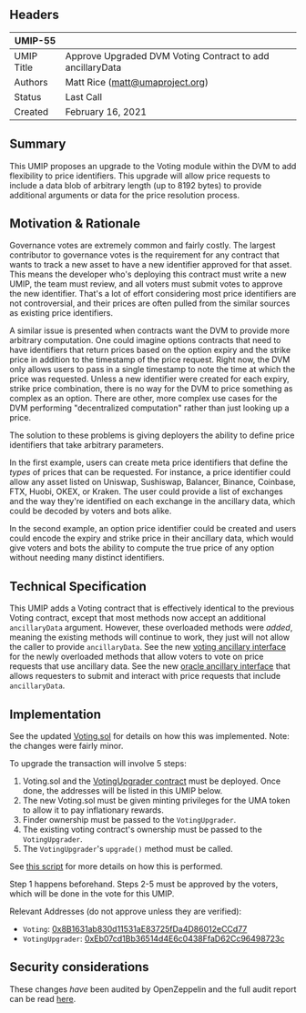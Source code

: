 ## Headers

| UMIP-55    |                                                                                            |
| ---------- | ------------------------------------------------------------------------------------------ |
| UMIP Title | Approve Upgraded DVM Voting Contract to add ancillaryData                                  |
| Authors    | Matt Rice (matt@umaproject.org)                                                            |
| Status     | Last Call                                                                                     |
| Created    | February 16, 2021                                                                          |

## Summary

This UMIP proposes an upgrade to the Voting module within the DVM to add flexibility to price identifiers. This upgrade
will allow price requests to include a data blob of arbitrary length (up to 8192 bytes) to provide additional arguments
or data for the price resolution process.

## Motivation & Rationale

Governance votes are extremely common and fairly costly. The largest contributor to governance votes is the requirement
for any contract that wants to track a new asset to have a new identifier approved for that asset. This means the
developer who's deploying this contract must write a new UMIP, the team must review, and all voters must submit votes
to approve the new identifier. That's a lot of effort considering most price identifiers are not controversial, and
their prices are often pulled from the similar sources as existing price identifiers.

A similar issue is presented when contracts want the DVM to provide more arbitrary computation. One could imagine
options contracts that need to have identifiers that return prices based on the option expiry and the strike price
in addition to the timestamp of the price request. Right now, the DVM only allows users to pass in a single timestamp
to note the time at which the price was requested. Unless a new identifier were created for each expiry, strike price
combination, there is no way for the DVM to price something as complex as an option. There are other, more complex use
cases for the DVM performing "decentralized computation" rather than just looking up a price.

The solution to these problems is giving deployers the ability to define price identifiers that take arbitrary
parameters.

In the first example, users can create meta price identifiers that define the _types_ of prices that can
be requested. For instance, a price identifier could allow any asset listed on Uniswap, Sushiswap, Balancer, Binance,
Coinbase, FTX, Huobi, OKEX, or Kraken. The user could provide a list of exchanges and the way they're identified on
each exchange in the ancillary data, which could be decoded by voters and bots alike.

In the second example, an option price identifier could be created and users could encode the expiry and strike price
in their ancillary data, which would give voters and bots the ability to compute the true price of any option without
needing many distinct identifiers.

## Technical Specification

This UMIP adds a Voting contract that is effectively identical to the previous Voting contract, except that most
methods now accept an additional `ancillaryData` argument. However, these overloaded methods were _added_, meaning the
existing methods will continue to work, they just will not allow the caller to provide `ancillaryData`. See the new
[voting ancillary interface](https://github.com/UMAprotocol/protocol/blob/f29b368a5fb616317790e030cef3a88be60fab84/packages/core/contracts/oracle/interfaces/VotingAncillaryInterface.sol)
for the newly overloaded methods that allow voters to vote on price requests that use ancillary data. See the new
[oracle ancillary interface](https://github.com/UMAprotocol/protocol/blob/f29b368a5fb616317790e030cef3a88be60fab84/packages/core/contracts/oracle/interfaces/OracleAncillaryInterface.sol)
that allows requesters to submit and interact with price requests that include `ancillaryData`.

## Implementation

See the updated
[Voting.sol](https://github.com/UMAprotocol/protocol/blob/f29b368a5fb616317790e030cef3a88be60fab84/packages/core/contracts/oracle/implementation/Voting.sol)
for details on how this was implemented. Note: the changes were fairly minor.

To upgrade the transaction will involve 5 steps:

1. Voting.sol and the [VotingUpgrader contract](https://github.com/UMAprotocol/protocol/blob/master/packages/core/contracts/umips/VotingUpgrader.sol)
must be deployed. Once done, the addresses will be listed in this UMIP below.
1. The new Voting.sol must be given minting privileges for the UMA token to allow it to pay inflationary rewards.
1. Finder ownership must be passed to the `VotingUpgrader`.
1. The existing voting contract's ownership must be passed to the `VotingUpgrader`.
1. The `VotingUpgrader`'s `upgrade()` method must be called.

See
[this script](https://github.com/UMAprotocol/protocol/blob/f29b368a5fb616317790e030cef3a88be60fab84/packages/core/scripts/voting-upgrade-umip/1_Propose.js)
for more details on how this is performed.

Step 1 happens beforehand. Steps 2-5 must be approved by the voters, which will be done in the vote for this UMIP.

Relevant Addresses (do not approve unless they are verified):
- `Voting`: [0x8B1631ab830d11531aE83725fDa4D86012eCCd77](https://etherscan.io/address/0x8b1631ab830d11531ae83725fda4d86012eccd77)
- `VotingUpgrader`: [0xEb07cd1Bb36514d4E6c0438FfaD62Cc96498723c](https://etherscan.io/address/0xeb07cd1bb36514d4e6c0438ffad62cc96498723c)

## Security considerations

These changes _have_ been audited by OpenZeppelin and the full audit report can be read [here](https://blog.openzeppelin.com/uma-audit-phase-4/).
